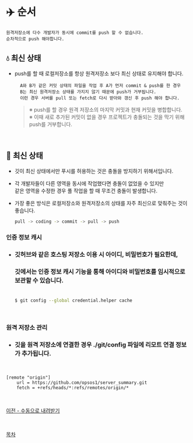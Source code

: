 # **:airplane: 순서**
    원격저장소에 다수 개발자가 동시에 commit를 push 할 수 없습니다.
    순차적으로 push 해야합니다.

## **:droplet: 최신 상태**
- push를 할 때 로컬저장소를 항상 원격저장소 보다 최신 상태로 유지해야 합니다.<br>

        A와 B가 같은 커밋 상태의 파일을 작업 후 A가 먼저 commit & push를 한 경우
        B는 최신 원격저장소 상태를 가지지 않기 때문에 push가 거부됩니다.
        이런 경우 서버를 pull 또는 fetch로 다시 받아와 갱신 후 push 해야 합니다.

    >※ push를 할 경우 원격 저장소의 마지막 커밋과 현재 커밋을 병합합니다.<br>
    >※ 이때 새로 추가된 커밋이 없을 경우 프로젝트가 충돌되는 것을 막기 위해 <br>
    >push를 거부합니다.

<br>

## **:newspaper: 최신 상태**
- 깃이 최신 상태에서만 푸시를 허용하는 것은 충돌을 방지하기 위해서입니다.
- 각 개발자들이 다른 영역을 동시에 작업했다면 충돌이 없었을 수 있지만<br>
    같은 영역을 수정한 경우 풀 작업을 할 때 무조건 충돌이 발생합니다.
- 가장 좋은 방식은 로컬저장소와 원격저장소의 상태를 자주 최신으로 맞춰주는 것이 좋습니다.

    ```bash
    pull -> coding -> commit -> pull -> push
    ```

### **인증 정보 캐시**
- ### 깃허브와 같은 호스팅 저장소 이용 시 아이디, 비밀번호가 필요한데,
    ### 깃에서는 인증 정보 캐시 기능을 통해 아이디와 비밀번호를 임시적으로 보관할 수 있습니다.<br><br>

   ```bash
   $ git config --global credential.helper cache
   ```

<br>

### **원격 저장소 관리**
- ### 깃을 원격 저장소에 연결한 경우 ./git/config 파일에 리모트 연결 정보가 추가됩니다.
<br>

    [remote "origin"]
        url = https://github.com/opsos1/server_summary.git
        fetch = +refs/heads/*:refs/remotes/origin/*

<br>

[이전 - 수동으로 내려받기](06_manual-fetch.md)

<br>

[목차](../README.md)

